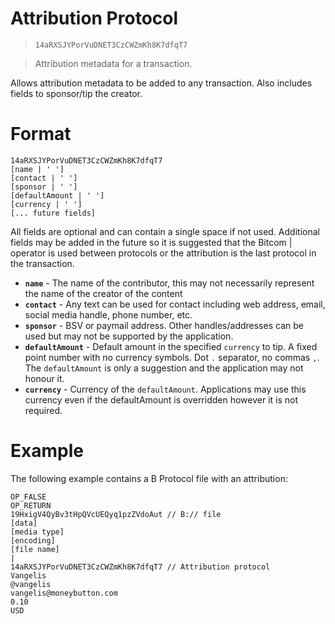 # Attribution Protocol 

> `14aRXSJYPorVuDNET3CzCWZmKh8K7dfqT7`

> Attribution metadata for a transaction.

Allows attribution metadata to be added to any transaction. Also includes fields to sponsor/tip the creator.

# Format

```
14aRXSJYPorVuDNET3CzCWZmKh8K7dfqT7
[name | ' ']
[contact | ' ']
[sponsor | ' ']
[defaultAmount | ' ']
[currency | ' ']
[... future fields]
```

All fields are optional and can contain a single space if not used. 
Additional fields may be added in the future so it is suggested that the Bitcom | operator is used between
protocols or the attribution is the last protocol in the transaction.

- **`name`** - The name of the contributor, this may not necessarily represent the name of the creator of the content
- **`contact`** - Any text can be used for contact including web address, email, social media handle, phone number, etc.
- **`sponsor`** - BSV or paymail address. Other handles/addresses can be used but may not be supported by the application.
- **`defaultAmount`** - Default amount in the specified `currency` to tip. A fixed point number with no currency symbols. Dot `.` separator, no commas `,`. The `defaultAmount` is only a suggestion and the application may not honour it.
- **`currency`** - Currency of the `defaultAmount`. Applications may use this currency even if the defaultAmount is overridden however it is not required.

# Example

The following example contains a B Protocol file with an attribution:

```
OP_FALSE
OP_RETURN
19HxigV4QyBv3tHpQVcUEQyq1pzZVdoAut // B:// file
[data]
[media type]
[encoding]
[file name]
|
14aRXSJYPorVuDNET3CzCWZmKh8K7dfqT7 // Attribution protocol
Vangelis
@vangelis
vangelis@moneybutton.com
0.10
USD
```

